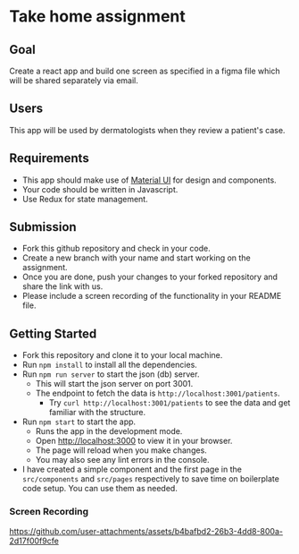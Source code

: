 # Take home assignment

## Goal

Create a react app and build one screen as specified in a figma file which will be shared separately via email.

## Users

This app will be used by dermatologists when they review a patient's case.

## Requirements

- This app should make use of [Material UI](https://mui.com/material-ui/getting-started/) for design and components.
- Your code should be written in Javascript.
- Use Redux for state management.

## Submission

- Fork this github repository and check in your code.
- Create a new branch with your name and start working on the assignment.
- Once you are done, push your changes to your forked repository and share the link with us.
- Please include a screen recording of the functionality in your README file.

## Getting Started

- Fork this repository and clone it to your local machine.
- Run `npm install` to install all the dependencies.
- Run `npm run server` to start the json (db) server.
  - This will start the json server on port 3001.
  - The endpoint to fetch the data is `http://localhost:3001/patients`.
    - Try `curl http://localhost:3001/patients` to see the data and get familiar with the structure.
- Run `npm start` to start the app.
  - Runs the app in the development mode.
  - Open [http://localhost:3000](http://localhost:3000) to view it in your browser.
  - The page will reload when you make changes.
  - You may also see any lint errors in the console.
- I have created a simple component and the first page in the `src/components` and `src/pages` respectively to save time on boilerplate code setup. You can use them as needed.

### Screen Recording

https://github.com/user-attachments/assets/b4bafbd2-26b3-4dd8-800a-2d17f00f9cfe
